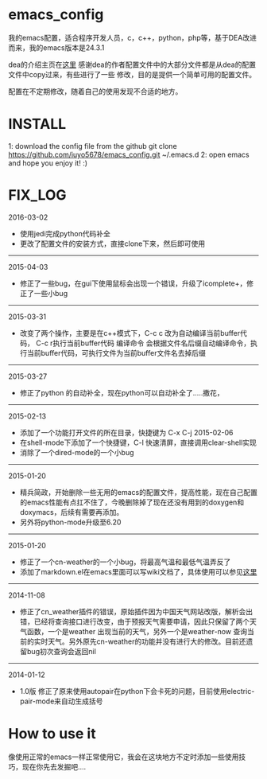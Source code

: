 emacs_config
============

我的emacs配置，适合程序开发人员，c，c++，python，php等，基于DEA改进而来，我的emacs版本是24.3.1

dea的介绍主页在[这里](http://emacser.com/dea.htm)  感谢dea的作者配置文件中的大部分文件都是从dea的配置文件中copy过来，有些进行了一些
修改，目的是提供一个简单可用的配置文件。

配置在不定期修改，随着自己的使用发现不合适的地方。

INSTALL
============
1: download the config file from the github
  git clone https://github.com/iuyo5678/emacs_config.git  ~/.emacs.d
2: open emacs and hope you enjoy it! :)

FIX_LOG
============
2016-03-02
* 使用jedi完成python代码补全
* 更改了配置文件的安装方式，直接clone下来，然后即可使用

-------------------------------------------------------------------------------

2015-04-03
* 修正了一些bug，在gui下使用鼠标会出现一个错误，升级了icomplete+，修正了一些小bug

-------------------------------------------------------------------------------
2015-03-31
* 改变了两个操作，主要是在c++模式下，C-c c 改为自动编译当前buffer代码， C-c r执行当前buffer代码
 编译命令 会根据文件名后缀自动编译命令，执行当前buffer代码，可执行文件为当前buffer文件名去掉后缀

-------------------------------------------------------------------------------
2015-03-27
* 修正了python 的自动补全，现在python可以自动补全了.....撒花，

-------------------------------------------------------------------------------

2015-02-13
* 添加了一个功能打开文件的所在目录，快捷键为 C-x C-j
2015-02-06
* 在shell-mode下添加了一个快捷键，C-l 快速清屏，直接调用clear-shell实现
* 消除了一个dired-mode的一个小bug

-------------------------------------------------------------------------------

2015-01-20
* 精兵简政，开始删除一些无用的emacs的配置文件，提高性能，现在自己配置的emacs性能有点扛不住了，今晚删除掉了现在还没有用到的doxygen和doxymacs，后续有需要再添加。
* 另外将python-mode升级至6.20

-------------------------------------------------------------------------------

2015-01-20
* 修正了一个cn-weather的一个小bug，将最高气温和最低气温弄反了
* 添加了markdown.el在emacs里面可以写wiki文档了，具体使用可以参见[这里](http://wowubuntu.com/markdown/)

-------------------------------------------------------------------------------

2014-11-08
* 修正了cn_weather插件的错误，原始插件因为中国天气网站改版，解析会出错，已经将查询接口进行改变，由于预报天气需要申请，因此只保留了两个天气函数，一个是weather 出现当前的天气，另外一个是weather-now 查询当前的实时天气。另外原先cn-weather的功能并没有进行大的修改。目前还遗留bug初次查询会返回nil

-------------------------------------------------------------------------------

2014-01-12
* 1.0版  修正了原来使用autopair在python下会卡死的问题，目前使用electric-pair-mode来自动生成括号

How to use it
============
像使用正常的emacs一样正常使用它，我会在这块地方不定时添加一些使用技巧，现在你先去发掘吧....

